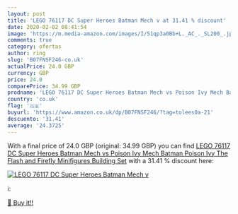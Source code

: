 ```yaml
---
layout: post
title: 'LEGO 76117 DC Super Heroes Batman Mech v at 31.41 % discount'
date: 2020-02-02 08:41:54
image: 'https://m.media-amazon.com/images/I/51qp3a0Bb+L._AC_._SL200_.jpg'
comments: true
category: ofertas
author: ring
slug: 'B07FNSF246-co.uk'
actualPrice: 24.0 GBP
currency: GBP
price: 24.0
comparePrice: 34.99 GBP
prodname: 'LEGO 76117 DC Super Heroes Batman Mech vs Poison Ivy Mech Batman  Poison Ivy  The Flash and Firefly Minifigures Building Set'
country: 'co.uk'
flag: '🇬🇧'
buyurl: 'https://www.amazon.co.uk/dp/B07FNSF246/?tag=tolees0a-21'
descuento: '31.41'
average: '24.3725'
---
```


With a final price of 24.0 GBP (original: 34.99 GBP) you can find [LEGO 76117 DC Super Heroes Batman Mech vs Poison Ivy Mech Batman  Poison Ivy  The Flash and Firefly Minifigures Building Set](https://www.amazon.co.uk/dp/B07FNSF246/?tag=tolees0a-21) with a  31.41 % discount here:

[![LEGO 76117 DC Super Heroes Batman Mech v](https://m.media-amazon.com/images/I/51qp3a0Bb+L._AC_._SL200_.jpg)](https://www.amazon.co.uk/dp/B07FNSF246/?tag=tolees0a-21)

ℹ️:


[🛒 Buy it!!](https://www.amazon.co.uk/dp/B07FNSF246/?tag=tolees0a-21)
